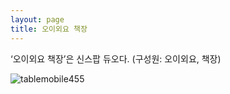 ```yaml
---
layout: page
title: 오이외요 책장
---
```


‘오이외요 책장’은 신스팝 듀오다. (구성원: 오이외요, 책장)

![tablemobile455](https://user-images.githubusercontent.com/81041256/192148698-33a9ec86-ab6e-4b09-b1a7-17fbb046f1b9.jpg)
